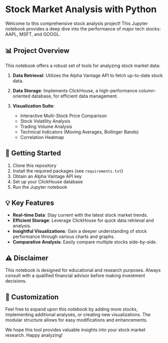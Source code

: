 # Stock Market Analysis with Python

Welcome to this comprehensive stock analysis project! This Jupyter notebook provides a deep dive into the performance of major tech stocks: AAPL, MSFT, and GOOGL.

## 📊 Project Overview

This notebook offers a robust set of tools for analyzing stock market data:

1. **Data Retrieval**: Utilizes the Alpha Vantage API to fetch up-to-date stock data.

2. **Data Storage**: Implements ClickHouse, a high-performance column-oriented database, for efficient data management.

3. **Visualization Suite**: 
   - Interactive Multi-Stock Price Comparison
   - Stock Volatility Analysis
   - Trading Volume Analysis
   - Technical Indicators (Moving Averages, Bollinger Bands)
   - Correlation Heatmap

## 🚀 Getting Started

1. Clone this repository
2. Install the required packages (see `requirements.txt`)
3. Obtain an Alpha Vantage API key
4. Set up your ClickHouse database
5. Run the Jupyter notebook

## 💡 Key Features

- **Real-time Data**: Stay current with the latest stock market trends.
- **Efficient Storage**: Leverage ClickHouse for quick data retrieval and analysis.
- **Insightful Visualizations**: Gain a deeper understanding of stock performance through various charts and graphs.
- **Comparative Analysis**: Easily compare multiple stocks side-by-side.

## ⚠️ Disclaimer

This notebook is designed for educational and research purposes. Always consult with a qualified financial advisor before making investment decisions.

## 🔧 Customization

Feel free to expand upon this notebook by adding more stocks, implementing additional analyses, or creating new visualizations. The modular structure allows for easy modifications and enhancements.

We hope this tool provides valuable insights into your stock market research. Happy analyzing!